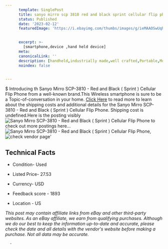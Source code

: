 ```yaml
---
      template: SinglePost
      title: sanyo mirro scp 3810 red and black sprint cellular flip phone
      status: Published
      date: '2023-02-12'
      featuredImage: 'https://i.ebayimg.com/thumbs/images/g/ieMAAOSwUqhiBIUC/s-l225.jpg'
       

      excerpt: >-
        [smartphone,device ,hand held device]
      meta:
      canonicalLink: ''
      description: [handheld,industrially made,well crafted,Portable,Mobile,Compact,Convenient,Lightweight,Maneuverable,Man-portable,Miniature,Carriable,Hand-held,Light,Holdable,Transportable,Mobile device,Pocket-sized,On-the-go,Wireless,Cordless,Compact size,Convenient size, smartphone,device ,hand held device]
      noindex: false
      

---
```

$
      Introducing th Sanyo Mirro SCP-3810 - Red and Black ( Sprint ) Cellular Flip Phone from a well-known brand.This Wireless smartphone is sure to be a Topic-of-conversation in your home. [Click Here](https://www.ebay.com/itm/334324059901?hash=item4dd7444efd%3Ag%3AieMAAOSwUqhiBIUC&mkevt=1&mkcid=1&mkrid=711-53200-19255-0&campid=%253CePNCampaignId%253E&customid=%253CreferenceId%253E&toolid=10049) to read more to learn about the shipping costs and additional details for the Sanyo Mirro SCP-3810 - Red and Black ( Sprint ) Cellular Flip Phone. Shipping cost is undefined.Here is the posting visibly ![Sanyo Mirro SCP-3810 - Red and Black ( Sprint ) Cellular Flip Phone](https://i.ebayimg.com/thumbs/images/g/ieMAAOSwUqhiBIUC/s-l225.jpg) to check out more postings here... ![Sanyo Mirro SCP-3810 - Red and Black ( Sprint ) Cellular Flip Phone](https://i.ebayimg.com/images/g/ieMAAOSwUqhiBIUC/s-l1600.jpg), ![check vendor page](https://origin-galleryplus.ebayimg.com/ws/web/334324059901_2_0_1/225x225.jpg,https://origin-galleryplus.ebayimg.com/ws/web/334324059901_3_0_1/225x225.jpg,https://origin-galleryplus.ebayimg.com/ws/web/334324059901_4_0_1/225x225.jpg,https://origin-galleryplus.ebayimg.com/ws/web/334324059901_5_0_1/225x225.jpg,https://origin-galleryplus.ebayimg.com/ws/web/334324059901_6_0_1/225x225.jpg,https://origin-galleryplus.ebayimg.com/ws/web/334324059901_7_0_1/225x225.jpg,https://origin-galleryplus.ebayimg.com/ws/web/334324059901_8_0_1/225x225.jpg,https://origin-galleryplus.ebayimg.com/ws/web/334324059901_9_0_1/225x225.jpg,https://origin-galleryplus.ebayimg.com/ws/web/334324059901_10_0_1/225x225.jpg,https://origin-galleryplus.ebayimg.com/ws/web/334324059901_11_0_1/225x225.jpg,https://origin-galleryplus.ebayimg.com/ws/web/334324059901_12_0_1/225x225.jpg)'

      

 ## Technical Facts 



     
      

 - Condition- Used 


      

 - Listed Price- 27.53 


      

 - Currency- USD 


      

 - Feedback score - 1893 


      

 - Location - US 


      
      

 *_This post may contain affiliate links from eBay and other third-party websites. As an eBay affiliate, we earn from qualifying purchases. Although we do our best to keep the information up-to-date and accurate, please check the date and all details with the vendor's website before making a purchase. Not all data may be accurate._*




      -
